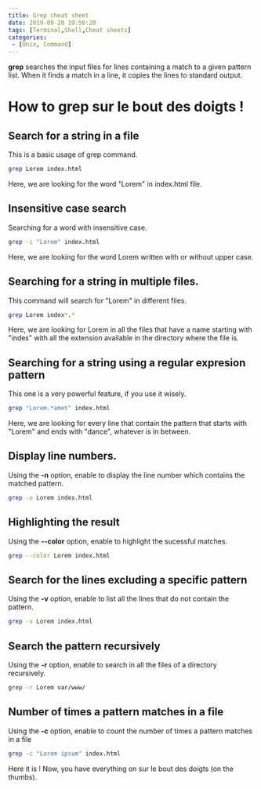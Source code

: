 ```yaml
---
title: Grep cheat sheet
date: 2019-09-20 19:50:20
tags: [Terminal,Shell,Cheat sheets]
categories:
 - [Unix, Command]
---
```


**grep** searches the input files for lines containing a match to a given pattern list. When it finds a match in a line, it copies the lines to standard output.

# How to grep sur le bout des doigts !

## Search for a string in a file 
This is a basic usage of grep command. 
``` bash
grep Lorem index.html
```
Here, we are looking for the word "Lorem" in index.html file.

## Insensitive case search 
Searching for a word with insensitive case.
``` bash
grep -i "Lorem" index.html
```
Here, we are looking for the word Lorem written with or without upper case.

## Searching for a string in multiple files.
This command will search for "Lorem" in different files.
``` bash
grep Lorem index*.*
```
Here, we are looking for Lorem in all the files that have a name starting with "index" with all the extension available in the directory where the file is. 

##  Searching for a string using a regular expresion pattern
This one is a very powerful feature, if you use it wisely.
``` bash
grep "Lorem.*amet" index.html
```
Here, we are looking for every line that contain the pattern that starts with "Lorem" and ends with "dance", whatever is in between.

## Display line numbers.
Using the **-n** option, enable to display the line number which contains the matched pattern.
``` bash
grep -n Lorem index.html 
```

## Highlighting the result 
Using the **--color** option, enable to highlight the sucessful matches.
``` bash
grep --color Lorem index.html
```

## Search for the lines excluding a specific pattern
Using the **-v** option, enable to list all the lines that do not contain the pattern.
``` bash
grep -v Lorem index.html
```

## Search the pattern recursively 
Using the **-r** option, enable to search in all the files of a directory recursively.
``` bash
grep -r Lorem var/www/
```

## Number of times a pattern matches in a file
Using the **-c** option, enable to count the number of times a pattern matches in a file
``` bash
grep -c "Lorem ipsum" index.html
```

Here it is ! Now, you have everything on sur le bout des doigts (on the thumbs).